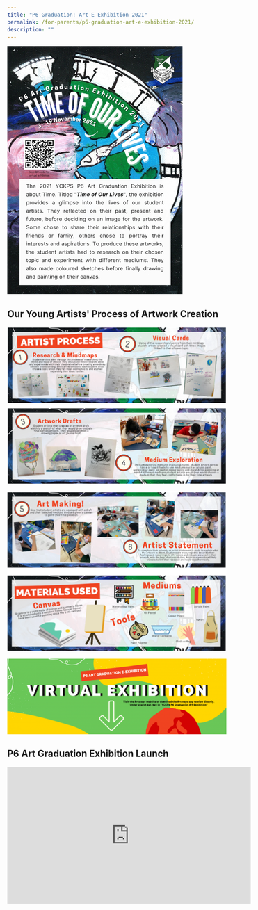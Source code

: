 ```yaml
---
title: "P6 Graduation: Art E Exhibition 2021"
permalink: /for-parents/p6-graduation-art-e-exhibition-2021/
description: ""
---
```

<img src="/images/P6%20Graduation%20Exhibition%202021%20Poster%20Final.png" style="width:80%">

Our Young Artists' Process of Artwork Creation
----------------------------------------------

![Our Young Artists' Process of Artwork Creation](/images/P6%20grad%202.png)

![Our Young Artists' Process of Artwork Creation](/images/P6%20grad%203.png)

![Our Young Artists' Process of Artwork Creation](/images/P6%20grad%204.png)

P6 Art Graduation Exhibition Launch
-----------------------------------

<iframe width="560" height="315" src="https://www.youtube.com/embed/66OviVo5am8" title="YouTube video player" frameborder="0" allow="accelerometer; autoplay; clipboard-write; encrypted-media; gyroscope; picture-in-picture" allowfullscreen=""></iframe>